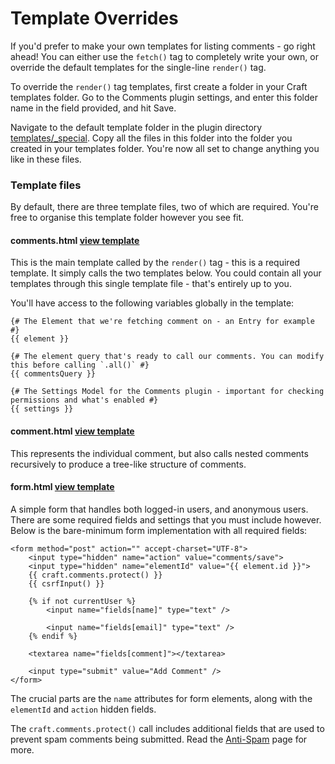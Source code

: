 # Template Overrides

If you'd prefer to make your own templates for listing comments - go right ahead! You can either use the `fetch()` tag to completely write your own, or override the default templates for the single-line `render()` tag.

To override the `render()` tag templates, first create a folder in your Craft templates folder. Go to the Comments plugin settings, and enter this folder name in the field provided, and hit Save.

Navigate to the default template folder in the plugin directory [templates/\_special](https://github.com/verbb/comments/tree/craft-3/src/templates/_special). Copy all the files in this folder into the folder you created in your templates folder. You're now all set to change anything you like in these files.

### Template files

By default, there are three template files, two of which are required. You're free to organise this template folder however you see fit.

#### comments.html [view template](https://github.com/verbb/comments/blob/craft-3/src/templates/_special/comments.html)

This is the main template called by the `render()` tag - this is a required template. It simply calls the two templates below. You could contain all your templates through this single template file - that's entirely up to you.

You'll have access to the following variables globally in the template:

```twig
{# The Element that we're fetching comment on - an Entry for example #}
{{ element }}

{# The element query that's ready to call our comments. You can modify this before calling `.all()` #}
{{ commentsQuery }}

{# The Settings Model for the Comments plugin - important for checking permissions and what's enabled #}
{{ settings }}
```

#### comment.html [view template](https://github.com/verbb/comments/blob/craft-3/src/templates/_special/comment.html)

This represents the individual comment, but also calls nested comments recursively to produce a tree-like structure of comments.

#### form.html [view template](https://github.com/verbb/comments/blob/craft-2/comments/templates/_forms/templates/form.html)

A simple form that handles both logged-in users, and anonymous users. There are some required fields and settings that you must include however. Below is the bare-minimum form implementation with all required fields:

```twig
<form method="post" action="" accept-charset="UTF-8">
    <input type="hidden" name="action" value="comments/save">
    <input type="hidden" name="elementId" value="{{ element.id }}">
    {{ craft.comments.protect() }}
    {{ csrfInput() }}

    {% if not currentUser %}
        <input name="fields[name]" type="text" />

        <input name="fields[email]" type="text" />
    {% endif %}

    <textarea name="fields[comment]"></textarea>

    <input type="submit" value="Add Comment" />
</form>
```

The crucial parts are the `name` attributes for form elements, along with the `elementId` and `action` hidden fields.

The `craft.comments.protect()` call includes additional fields that are used to prevent spam comments being submitted. Read the [Anti-Spam](/craft-plugins/comments/docs/feature-tour/anti-spam) page for more.
